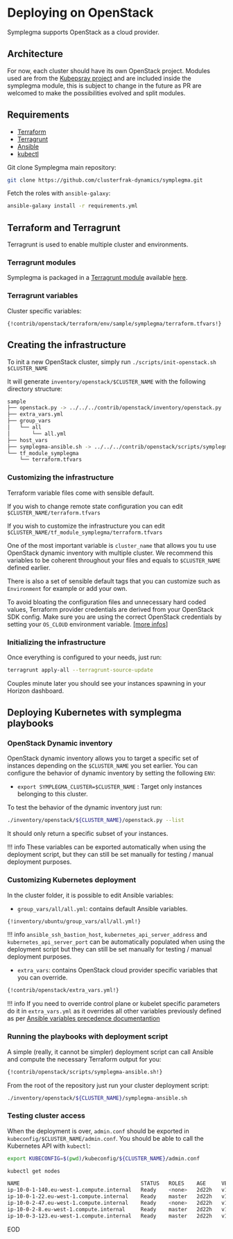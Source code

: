 # Deploying on OpenStack

Symplegma supports OpenStack as a cloud provider.

## Architecture

For now, each cluster should have its own OpenStack project. Modules used are from the [Kubepsray project](https://github.com/kubernetes-incubator/kubepsray) and are included inside the symplegma module, this is subject to change in the future as PR are welcomed to make the possibilities evolved and split modules.

## Requirements

* [Terraform](https://www.terraform.io/intro/getting-started/install.html)
* [Terragrunt](https://github.com/gruntwork-io/terragrunt#install-terragrunt)
* [Ansible](https://docs.ansible.com/ansible/latest/installation_guide/intro_installation.html)
* [kubectl](https://kubernetes.io/docs/tasks/tools/install-kubectl/)

Git clone Symplegma main repository:

```bash
git clone https://github.com/clusterfrak-dynamics/symplegma.git
```

Fetch the roles with `ansible-galaxy`:

```bash
ansible-galaxy install -r requirements.yml
```

## Terraform and Terragrunt

Terragrunt is used to enable multiple cluster and environments.

### Terragrunt modules

Symplegma is packaged in a [Terragrunt module](https://github.com/gruntwork-io/terragrunt) available [here](https://github.com/clusterfrak-dynamics/symplegma/tree/master/contrib/openstack/terraform).

### Terragrunt variables

Cluster specific variables:

```
{!contrib/openstack/terraform/env/sample/symplegma/terraform.tfvars!}
```

## Creating the infrastructure

To init a new OpenStack cluster, simply run `./scripts/init-openstack.sh $CLUSTER_NAME`

It will generate `inventory/openstack/$CLUSTER_NAME` with the following directory structure:

```bash
sample
├── openstack.py -> ../../../contrib/openstack/inventory/openstack.py
├── extra_vars.yml
├── group_vars
│   └── all
│       └── all.yml
├── host_vars
├── symplegma-ansible.sh -> ../../../contrib/openstack/scripts/symplegma-ansible.sh
└── tf_module_symplegma
    └── terraform.tfvars
```

### Customizing the infrastructure

Terraform variable files come with sensible default.

If you wish to change remote state configuration you can edit `$CLUSTER_NAME/terraform.tfvars`

If you wish to customize the infrastructure you can edit `$CLUSTER_NAME/tf_module_symplegma/terraform.tfvars`

One of the most important variable is `cluster_name` that allows you tu use OpenStack dynamic inventory with multiple cluster. We recommend this variables to be coherent throughout your files and equals to `$CLUSTER_NAME` defined earlier.

There is also a set of sensible default tags that you can customize such as `Environment` for example or add your own.

To avoid bloating the configuration files and unnecessary hard coded values, Terraform provider credentials are derived from your OpenStack SDK config. Make sure you are using the correct OpenStack credentials by setting your `OS_CLOUD` environment variable. [[more infos]](https://docs.openstack.org/python-openstackclient/rocky/cli/man/openstack.html)

### Initializing the infrastructure

Once everything is configured to your needs, just run:

```bash
terragrunt apply-all --terragrunt-source-update
```

Couples minute later you should see your instances spawning in your Horizon dashboard.

## Deploying Kubernetes with symplegma playbooks

### OpenStack Dynamic inventory

OpenStack dynamic inventory allows you to target a specific set of instances depending on the `$CLUSTER_NAME` you set earlier. You can configure the behavior of dynamic inventory by setting the following `ENV`:

* `export SYMPLEGMA_CLUSTER=$CLUSTER_NAME` : Target only instances belonging to this cluster.

To test the behavior of the dynamic inventory just run:

```bash
./inventory/openstack/${CLUSTER_NAME}/openstack.py --list
```

It should only return a specific subset of your instances.

!!! info
    These variables can be exported automatically when using the deployment script, but they can still be set manually for testing / manual deployment purposes.

### Customizing Kubernetes deployment

In the cluster folder, it is possible to edit Ansible variables:

* `group_vars/all/all.yml`: contains default Ansible variables.

```bash
{!inventory/ubuntu/group_vars/all/all.yml!}
```

!!! info
    `ansible_ssh_bastion_host`, `kubernetes_api_server_address` and `kubernetes_api_server_port` can be automatically populated when using the deployment script but they can still be set manually for testing / manual deployment purposes.

* `extra_vars`: contains OpenStack cloud provider specific variables that you can override.

```bash
{!contrib/openstack/extra_vars.yml!}
```

!!! info
    If you need to override control plane or kubelet specific parameters do it in `extra_vars.yml` as it overrides all other variables previously defined as per [Ansible variables precedence documentantion](https://docs.ansible.com/ansible/2.7/user_guide/playbooks_variables.html#variable-precedence-where-should-i-put-a-variable)

### Running the playbooks with deployment script

A simple (really, it cannot be simpler) deployment script can call Ansible and compute the necessary Terraform output for you:

```bash
{!contrib/openstack/scripts/symplegma-ansible.sh!}
```

From the root of the repository just run your cluster deployment script:

```bash
./inventory/openstack/${CLUSTER_NAME}/symplegma-ansible.sh
```

### Testing cluster access

When the deployment is over, `admin.conf` should be exported in `kubeconfig/$CLUSTER_NAME/admin.conf`. You should be able to call the Kubernetes API with `kubectl`:

```bash
export KUBECONFIG=$(pwd)/kubeconfig/${CLUSTER_NAME}/admin.conf

kubectl get nodes

NAME                                       STATUS   ROLES    AGE     VERSION
ip-10-0-1-140.eu-west-1.compute.internal   Ready    <none>   2d22h   v1.13.0
ip-10-0-1-22.eu-west-1.compute.internal    Ready    master   2d22h   v1.13.0
ip-10-0-2-47.eu-west-1.compute.internal    Ready    <none>   2d22h   v1.13.0
ip-10-0-2-8.eu-west-1.compute.internal     Ready    master   2d22h   v1.13.0
ip-10-0-3-123.eu-west-1.compute.internal   Ready    master   2d22h   v1.13.0
```

EOD
